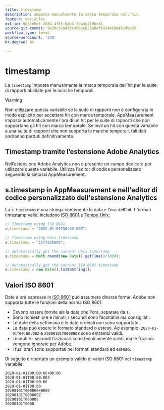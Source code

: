 ```yaml
---
title: timestamp
description: Imposta manualmente la marca temporale dell'hit.
feature: Variables
exl-id: 9d5ce5ef-2d84-4f65-b2e3-7aa3e219bc34
source-git-commit: 9e20c5e6470ca5bec823e8ef6314468648c458d2
workflow-type: tm+mt
source-wordcount: '248'
ht-degree: 0%

---
```


# timestamp

La `timestamp` imposta manualmente la marca temporale dell’hit per le suite di rapporti abilitate per le marche temporali.

>[!WARNING]
>
>Non utilizzare questa variabile se la suite di rapporti non è configurata in modo esplicito per accettare hit con marca temporale. AppMeasurement imposta automaticamente l&#39;ora di un hit per le suite di rapporti che non supportano gli hit con marca temporale. Se invii un hit con questa variabile a una suite di rapporti che non supporta le marche temporali, tali dati andranno perduti definitivamente.

## Timestamp tramite l’estensione Adobe Analytics

Nell’estensione Adobe Analytics non è presente un campo dedicato per utilizzare questa variabile. Utilizza l&#39;editor di codice personalizzato seguendo la sintassi AppMeasurement.

## s.timestamp in AppMeasurement e nell&#39;editor di codice personalizzato dell&#39;estensione Analytics

La `s.timestamp` è una stringa contenente la data e l&#39;ora dell&#39;hit. I formati timestamp validi includono [ISO 8601](https://en.wikipedia.org/wiki/ISO_8601) e [Tempo Unix](https://en.wikipedia.org/wiki/Unix_time).

```js
// Timestamp using ISO 8601
s.timestamp = "2020-01-01T00:00:00Z";

// Timestamp using Unix timestamp
s.timestamp = "1577836800";

// Automatically get the current Unix timestamp
s.timestamp = Math.round(new Date().getTime()/1000);

// Automatically get the current ISO 8601 timestamp
s.timestamp = new Date().toISOString();
```

## Valori ISO 8601

Date e ore espresse in [ISO 8601](https://en.wikipedia.org/wiki/ISO_8601) può assumere diverse forme. Adobe non supporta tutte le funzioni della norma ISO 8601.

* Devono essere fornite sia la data che l&#39;ora, separate da `T`.
* Sono richiesti ore e minuti; i secondi sono facoltativi ma consigliati.
* Le date della settimana e le date ordinali non sono supportate.
* La data può essere in formato standard o esteso. Ad esempio: `2020-01-01T00:00:00Z` e `20200101T000000Z` sono entrambi validi.
* I minuti e i secondi frazionari sono tecnicamente validi, ma le frazioni vengono ignorate per Adobe.
* I fusi orari sono supportati nei formati standard ed esteso.

Di seguito è riportato un esempio valido di valori ISO 8601 nel `timestamp` variabile:

```text
2020-01-01T00:00:00+00:00
2020-01-01T00:00:00Z
2020-01-01T00:00:00
2020-01-01T00:00
20200101T000000+0000
20200101T000000Z
20200101T000000
20200101T0000
```
